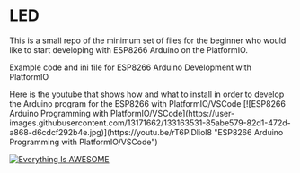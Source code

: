 # LED
<p>This is a small repo of the minimum set of files for the beginner who would like to start developing with ESP8266 Arduino on the PlatformIO.

<p>Example code and ini file for ESP8266 Arduino Development with PlatformIO 

<p>Here is the youtube that shows how and what to install in order to develop the Arduino program for the ESP8266 with PlatformIO/VSCode
[![ESP8266 Arduino Programming with PlatformIO/VSCode](https://user-images.githubusercontent.com/13171662/133163531-85abe579-82d1-472d-a868-d6cdcf292b4e.jpg)](https://youtu.be/rT6PiDliol8 "ESP8266 Arduino Programming with PlatformIO/VSCode")

  [![Everything Is AWESOME](https://img.youtube.com/vi/StTqXEQ2l-Y/0.jpg)](https://www.youtube.com/watch?v=StTqXEQ2l-Y "Everything Is AWESOME")
